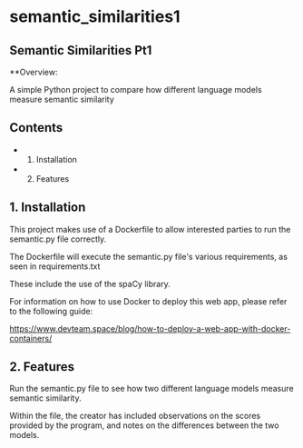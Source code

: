# semantic_similarities1

## Semantic Similarities Pt1

**Overview:

A simple Python project to compare how different language models measure semantic
similarity

## Contents

* 1. Installation
* 2. Features

## 1. Installation

This project makes use of a Dockerfile to allow interested parties to run the semantic.py file correctly.

The Dockerfile will execute the semantic.py file's various requirements, as seen in requirements.txt

These include the use of the spaCy library.

For information on how to use Docker to deploy this web app, please refer to the following guide: 

https://www.devteam.space/blog/how-to-deploy-a-web-app-with-docker-containers/


## 2. Features

Run the semantic.py file to see how two different language models measure semantic similarity.

Within the file, the creator has included observations on the scores provided by the program, and
notes on the differences between the two models.
